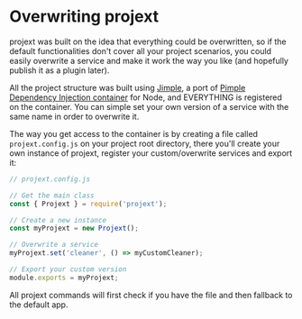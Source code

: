 # Overwriting projext

projext was built on the idea that everything could be overwritten, so if the default functionalities don't cover all your project scenarios, you could easily overwrite a service and make it work the way you like (and hopefully publish it as a plugin later).

All the project structure was built using [Jimple](https://yarnpkg.com/en/package/jimple), a port of [Pimple Dependency Injection container](https://github.com/silexphp/Pimple/) for Node, and EVERYTHING is registered on the container. You can simple set your own version of a service with the same name in order to overwrite it.

The way you get access to the container is by creating a file called `projext.config.js` on your project root directory, there you'll create your own instance of projext, register your custom/overwrite services and export it:

```js
// projext.config.js

// Get the main class
const { Projext } = require('projext');

// Create a new instance
const myProjext = new Projext();

// Overwrite a service
myProjext.set('cleaner', () => myCustomCleaner);

// Export your custom version
module.exports = myProjext;
```

All projext commands will first check if you have the file and then fallback to the default app.
